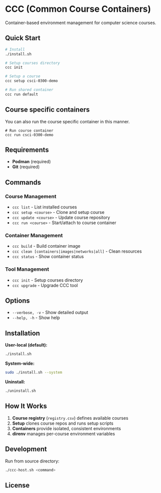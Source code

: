 # CCC (Common Course Containers)

Container-based environment management for computer science courses.

## Quick Start

```bash
# Install
./install.sh

# Setup courses directory
ccc init

# Setup a course
ccc setup csci-0300-demo

# Run shared container
ccc run default
```

## Course specific containers

You can also run the course specific container in this manner.

```
# Run course container
ccc run csci-0300-demo
```

## Requirements

- **Podman** (required)
- **Git** (required)

## Commands

### Course Management
- `ccc list` - List installed courses
- `ccc setup <course>` - Clone and setup course
- `ccc update <course>` - Update course repository
- `ccc run <course>` - Start/attach to course container

### Container Management
- `ccc build` - Build container image
- `ccc clean [containers|images|networks|all]` - Clean resources
- `ccc status` - Show container status

### Tool Management
- `ccc init` - Setup courses directory
- `ccc upgrade` - Upgrade CCC tool

## Options

- `--verbose, -v` - Show detailed output
- `--help, -h` - Show help

## Installation

**User-local (default):**
```bash
./install.sh
```

**System-wide:**
```bash
sudo ./install.sh --system
```

**Uninstall:**
```bash
./uninstall.sh
```

## How It Works

1. **Course registry** (`registry.csv`) defines available courses
2. **Setup** clones course repos and runs setup scripts
3. **Containers** provide isolated, consistent environments
4. **direnv** manages per-course environment variables

## Development

Run from source directory:
```bash
./ccc-host.sh <command>
```

## License

